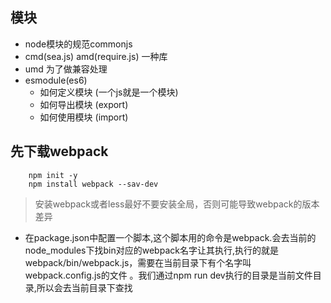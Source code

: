 ## 模块
- node模块的规范commonjs
- cmd(sea.js) amd(require.js) 一种库
- umd 为了做兼容处理
- esmodule(es6)
    - 如何定义模块  (一个js就是一个模块)
    - 如何导出模块  (export) 
    - 如何使用模块  (import)
## 先下载webpack
```
    npm init -y
    npm install webpack --sav-dev
```
> 安装webpack或者less最好不要安装全局，否则可能导致webpack的版本差异
- 在package.json中配置一个脚本,这个脚本用的命令是webpack.会去当前的node_modules下找bin对应的webpack名字让其执行,执行的就是webpack/bin/webpack.js，需要在当前目录下有个名字叫webpack.config.js的文件
。我们通过npm run dev执行的目录是当前文件目录,所以会去当前目录下查找